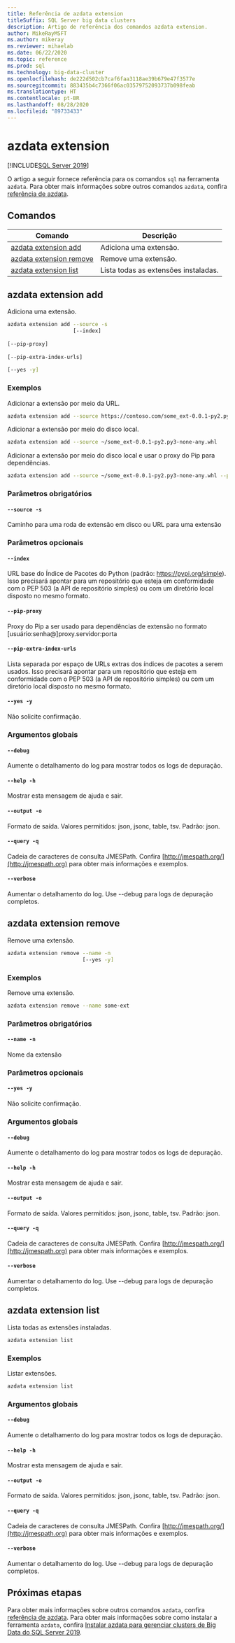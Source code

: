 ```yaml
---
title: Referência de azdata extension
titleSuffix: SQL Server big data clusters
description: Artigo de referência dos comandos azdata extension.
author: MikeRayMSFT
ms.author: mikeray
ms.reviewer: mihaelab
ms.date: 06/22/2020
ms.topic: reference
ms.prod: sql
ms.technology: big-data-cluster
ms.openlocfilehash: de222d502cb7caf6faa3118ae39b679e47f3577e
ms.sourcegitcommit: 883435b4c7366f06ac03579752093737b098feab
ms.translationtype: HT
ms.contentlocale: pt-BR
ms.lasthandoff: 08/28/2020
ms.locfileid: "89733433"
---
```

# <a name="azdata-extension"></a>azdata extension

[!INCLUDE[SQL Server 2019](../../includes/applies-to-version/sqlserver2019.md)]

O artigo a seguir fornece referência para os comandos `sql` na ferramenta `azdata`. Para obter mais informações sobre outros comandos `azdata`, confira [referência de azdata](reference-azdata.md).

## <a name="commands"></a>Comandos
| Comando | Descrição |
| --- | --- |
[azdata extension add](#azdata-extension-add) | Adiciona uma extensão.
[azdata extension remove](#azdata-extension-remove) | Remove uma extensão.
[azdata extension list](#azdata-extension-list) | Lista todas as extensões instaladas.
## <a name="azdata-extension-add"></a>azdata extension add
Adiciona uma extensão.
```bash
azdata extension add --source -s 
                     [--index]  
                     
[--pip-proxy]  
                     
[--pip-extra-index-urls]  
                     
[--yes -y]
```
### <a name="examples"></a>Exemplos
Adicionar a extensão por meio da URL.
```bash
azdata extension add --source https://contoso.com/some_ext-0.0.1-py2.py3-none-any.whl
```
Adicionar a extensão por meio do disco local.
```bash
azdata extension add --source ~/some_ext-0.0.1-py2.py3-none-any.whl
```
Adicionar a extensão por meio do disco local e usar o proxy do Pip para dependências.
```bash
azdata extension add --source ~/some_ext-0.0.1-py2.py3-none-any.whl --pip-proxy https://user:pass@proxy.server:8080
```
### <a name="required-parameters"></a>Parâmetros obrigatórios
#### `--source -s`
Caminho para uma roda de extensão em disco ou URL para uma extensão
### <a name="optional-parameters"></a>Parâmetros opcionais
#### `--index`
URL base do Índice de Pacotes do Python (padrão: https://pypi.org/simple). Isso precisará apontar para um repositório que esteja em conformidade com o PEP 503 (a API de repositório simples) ou com um diretório local disposto no mesmo formato.
#### `--pip-proxy`
Proxy do Pip a ser usado para dependências de extensão no formato [usuário:senha@]proxy.servidor:porta
#### `--pip-extra-index-urls`
Lista separada por espaço de URLs extras dos índices de pacotes a serem usados. Isso precisará apontar para um repositório que esteja em conformidade com o PEP 503 (a API de repositório simples) ou com um diretório local disposto no mesmo formato.
#### `--yes -y`
Não solicite confirmação.
### <a name="global-arguments"></a>Argumentos globais
#### `--debug`
Aumente o detalhamento do log para mostrar todos os logs de depuração.
#### `--help -h`
Mostrar esta mensagem de ajuda e sair.
#### `--output -o`
Formato de saída.  Valores permitidos: json, jsonc, table, tsv.  Padrão: json.
#### `--query -q`
Cadeia de caracteres de consulta JMESPath. Confira [http://jmespath.org/](http://jmespath.org) para obter mais informações e exemplos.
#### `--verbose`
Aumentar o detalhamento do log. Use --debug para logs de depuração completos.
## <a name="azdata-extension-remove"></a>azdata extension remove
Remove uma extensão.
```bash
azdata extension remove --name -n 
                        [--yes -y]
```
### <a name="examples"></a>Exemplos
Remove uma extensão.
```bash
azdata extension remove --name some-ext
```
### <a name="required-parameters"></a>Parâmetros obrigatórios
#### `--name -n`
Nome da extensão
### <a name="optional-parameters"></a>Parâmetros opcionais
#### `--yes -y`
Não solicite confirmação.
### <a name="global-arguments"></a>Argumentos globais
#### `--debug`
Aumente o detalhamento do log para mostrar todos os logs de depuração.
#### `--help -h`
Mostrar esta mensagem de ajuda e sair.
#### `--output -o`
Formato de saída.  Valores permitidos: json, jsonc, table, tsv.  Padrão: json.
#### `--query -q`
Cadeia de caracteres de consulta JMESPath. Confira [http://jmespath.org/](http://jmespath.org) para obter mais informações e exemplos.
#### `--verbose`
Aumentar o detalhamento do log. Use --debug para logs de depuração completos.
## <a name="azdata-extension-list"></a>azdata extension list
Lista todas as extensões instaladas.
```bash
azdata extension list 
```
### <a name="examples"></a>Exemplos
Listar extensões.
```bash
azdata extension list
```
### <a name="global-arguments"></a>Argumentos globais
#### `--debug`
Aumente o detalhamento do log para mostrar todos os logs de depuração.
#### `--help -h`
Mostrar esta mensagem de ajuda e sair.
#### `--output -o`
Formato de saída.  Valores permitidos: json, jsonc, table, tsv.  Padrão: json.
#### `--query -q`
Cadeia de caracteres de consulta JMESPath. Confira [http://jmespath.org/](http://jmespath.org) para obter mais informações e exemplos.
#### `--verbose`
Aumentar o detalhamento do log. Use --debug para logs de depuração completos.

## <a name="next-steps"></a>Próximas etapas

Para obter mais informações sobre outros comandos `azdata`, confira [referência de azdata](reference-azdata.md). Para obter mais informações sobre como instalar a ferramenta `azdata`, confira [Instalar azdata para gerenciar clusters de Big Data do SQL Server 2019](../install/deploy-install-azdata.md).
